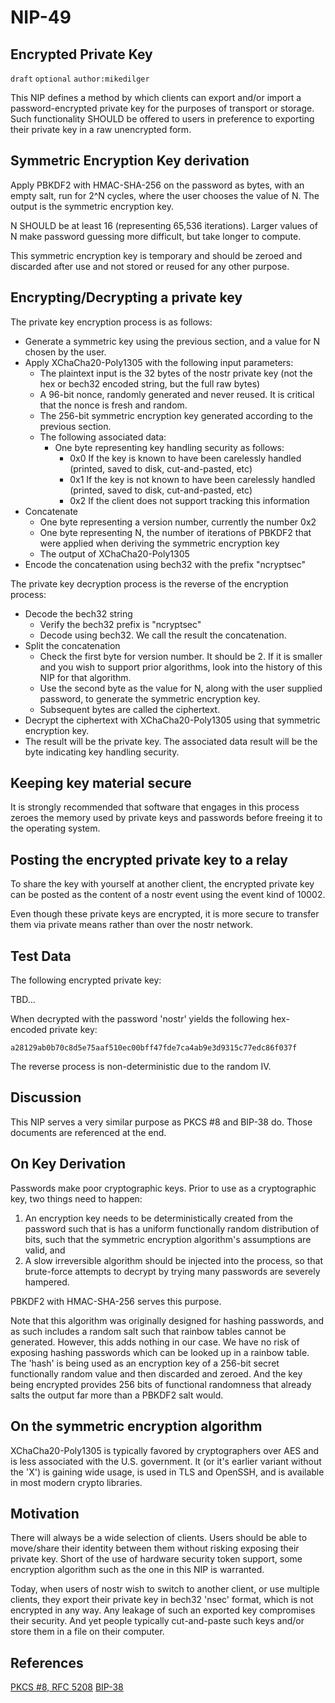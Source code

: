 
NIP-49
======

Encrypted Private Key
---------------------

`draft` `optional` `author:mikedilger`

This NIP defines a method by which clients can export and/or import a password-encrypted private key for the purposes of transport or storage. Such functionality SHOULD be offered to users in preference to exporting their private key in a raw unencrypted form.

Symmetric Encryption Key derivation
-----------------------------------

Apply PBKDF2 with HMAC-SHA-256 on the password as bytes, with an empty salt, run for 2^N cycles, where the user chooses the value of N. The output is the symmetric encryption key.

N SHOULD be at least 16 (representing 65,536 iterations).  Larger values of N make password guessing more difficult, but take longer to compute.

This symmetric encryption key is temporary and should be zeroed and discarded after use and not stored or reused for any other purpose.

Encrypting/Decrypting a private key
-----------------------------------

The private key encryption process is as follows:

 - Generate a symmetric key using the previous section, and a value for N chosen by the user.
 - Apply XChaCha20-Poly1305 with the following input parameters:
     - The plaintext input is the 32 bytes of the nostr private key (not the hex or bech32 encoded string, but the full raw bytes)
     - A 96-bit nonce, randomly generated and never reused. It is critical that the nonce is fresh and random.
     - The 256-bit symmetric encryption key generated according to the previous section.
     - The following associated data:
         - One byte representing key handling security as follows:
             - 0x0 If the key is known to have been carelessly handled (printed, saved to disk, cut-and-pasted, etc)
             - 0x1 If the key is not known to have been carelessly handled (printed, saved to disk, cut-and-pasted, etc)
             - 0x2 If the client does not support tracking this information
 - Concatenate
     - One byte representing a version number, currently the number 0x2
     - One byte representing N, the number of iterations of PBKDF2 that were applied when deriving the symmetric encryption key
     - The output of XChaCha20-Poly1305
 - Encode the concatenation using bech32 with the prefix "ncryptsec"

The private key decryption process is the reverse of the encryption process:

 - Decode the bech32 string
     - Verify the bech32 prefix is "ncryptsec"
     - Decode using bech32. We call the result the concatenation.
 - Split the concatenation
     - Check the first byte for version number. It should be 2. If it is smaller and you wish to support prior algorithms,
       look into the history of this NIP for that algorithm.
     - Use the second byte as the value for N, along with the user supplied password, to generate the symmetric encryption key.
     - Subsequent bytes are called the ciphertext.
 - Decrypt the ciphertext with XChaCha20-Poly1305 using that symmetric encryption key.
 - The result will be the private key. The associated data result will be the byte indicating key handling security.

Keeping key material secure
---------------------------

It is strongly recommended that software that engages in this process zeroes the memory used by private keys and passwords before freeing it to the operating system.

Posting the encrypted private key to a relay
--------------------------------------------

To share the key with yourself at another client, the encrypted private key can be posted as the content of a nostr event using the event kind of 10002.

Even though these private keys are encrypted, it is more secure to transfer them via private means rather than over the nostr network.

Test Data
---------

The following encrypted private key:

TBD...

When decrypted with the password 'nostr' yields the following hex-encoded private key:

`a28129ab0b70c8d5e75aaf510ec00bff47fde7ca4ab9e3d9315c77edc86f037f`

The reverse process is non-deterministic due to the random IV.

Discussion
----------

This NIP serves a very similar purpose as PKCS #8 and BIP-38 do. Those documents are referenced at the end.

## On Key Derivation

Passwords make poor cryptographic keys. Prior to use as a cryptographic key, two things need to happen:

1. An encryption key needs to be deterministically created from the password such that is has a uniform functionally random distribution of bits, such that the symmetric encryption algorithm's assumptions are valid, and
2. A slow irreversible algorithm should be injected into the process, so that brute-force attempts to decrypt by trying many passwords are severely hampered.

PBKDF2 with HMAC-SHA-256 serves this purpose.

Note that this algorithm was originally designed for hashing passwords, and as such includes a random salt such that rainbow tables cannot be generated. However, this adds nothing in our case. We have no risk of exposing hashing passwords which can be looked up in a rainbow table. The 'hash' is being used as an encryption key of a 256-bit secret functionally random value and then discarded and zeroed. And the key being encrypted provides 256 bits of functional randomness that already salts the output far more than a PBKDF2 salt would.

## On the symmetric encryption algorithm

XChaCha20-Poly1305 is typically favored by cryptographers over AES and is less associated with the U.S. government.  It (or it's earlier variant without the 'X') is gaining wide usage, is used in TLS and OpenSSH, and is available in most modern crypto libraries.

Motivation
----------

There will always be a wide selection of clients. Users should be able to move/share their identity between them without risking exposing their private key. Short of the use of hardware security token support, some encryption algorithm such as the one in this NIP is warranted.

Today, when users of nostr wish to switch to another client, or use multiple clients, they export their private key in bech32 'nsec' format, which is not encrypted in any way. Any leakage of such an exported key compromises their security. And yet people typically cut-and-paste such keys and/or store them in a file on their computer.

References
----------

[PKCS #8, RFC 5208](https://datatracker.ietf.org/doc/html/rfc5208)
[BIP-38](https://github.com/bitcoin/bips/blob/master/bip-0038.mediawiki)

